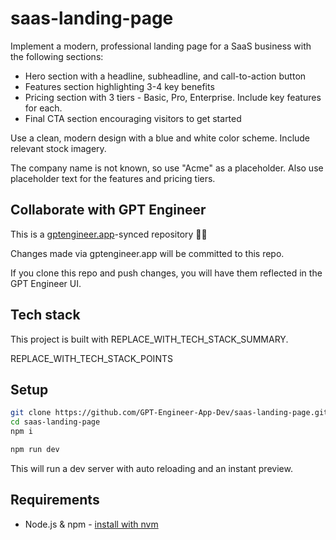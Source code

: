 # saas-landing-page

Implement a modern, professional landing page for a SaaS business with the following sections:

- Hero section with a headline, subheadline, and call-to-action button
- Features section highlighting 3-4 key benefits 
- Pricing section with 3 tiers - Basic, Pro, Enterprise. Include key features for each.
- Final CTA section encouraging visitors to get started

Use a clean, modern design with a blue and white color scheme. Include relevant stock imagery.

The company name is not known, so use "Acme" as a placeholder. Also use placeholder text for the features and pricing tiers.

## Collaborate with GPT Engineer

This is a [gptengineer.app](https://gptengineer.app)-synced repository 🌟🤖

Changes made via gptengineer.app will be committed to this repo.

If you clone this repo and push changes, you will have them reflected in the GPT Engineer UI.

## Tech stack

This project is built with REPLACE_WITH_TECH_STACK_SUMMARY.

REPLACE_WITH_TECH_STACK_POINTS

## Setup

```sh
git clone https://github.com/GPT-Engineer-App-Dev/saas-landing-page.git
cd saas-landing-page
npm i
```

```sh
npm run dev
```

This will run a dev server with auto reloading and an instant preview.

## Requirements

- Node.js & npm - [install with nvm](https://github.com/nvm-sh/nvm#installing-and-updating)
